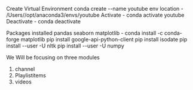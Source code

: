 Create Virtual Environment 
conda create --name youtube
env location - /Users/<username>/opt/anaconda3/envs/youtube
Activate - conda activate youtube
Deactivate - conda deactivate

Packages installed
pandas
seaborn
matplotlib - conda install -c conda-forge matplotlib
pip install google-api-python-client
pip install isodate
pip install --user -U nltk
pip install --user -U numpy


We Will be focusing on three modules
1. channel
2. Playlistitems
3. videos